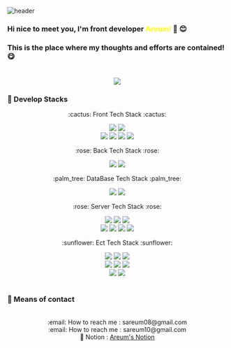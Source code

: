 ![header](https://capsule-render.vercel.app/api?type=waving&color=auto&height=250&section=header&text=Areum%20Github!&fontSize=90)
### Hi nice to meet you, I'm front developer <span style="color:yellow">Areum!</span> 👋 :blush:
### This is the place where my thoughts and efforts are contained! :yum:

#
<div align="center">
<!--
  <img src="https://github-readme-stats.vercel.app/api/top-langs/?username=areum-shin&layout=compact">
-->
  <img src="https://github-readme-stats.vercel.app/api?username=areum-shin&show_icons=true">
</div>

### :seedling: Develop Stacks
<div align="center">
  <p>:cactus: Front Tech Stack :cactus:</p>
	<img src="https://img.shields.io/badge/React-61DAFB?style=flat&logo=react&logoColor=black" />
	<img src="https://img.shields.io/badge/Next.js-000000?style=flat&logo=next.js&logoColor=white" />
	<br />
	<img src="https://img.shields.io/badge/JavaScript-F7DF1E?style=flat&logo=javascript&logoColor=black" />
	<img src="https://img.shields.io/badge/JQuery-0769AD?style=flat&logo=jquery&logoColor=white" />
	<img src="https://img.shields.io/badge/HTML5-E34F26?style=flat&logo=HTML5&logoColor=white" />
	<img src="https://img.shields.io/badge/CSS3-1572B6?style=flat&logo=CSS3&logoColor=white" />
  <br />
  <p>:rose: Back Tech Stack :rose:</p>
	<img src="https://img.shields.io/badge/Laravel-FF2D20?style=flat&logo=laravel&logoColor=white" />
	<img src="https://img.shields.io/badge/Node.js-339933?style=flat&logo=node.js&logoColor=white" />
  <br />
  <p>:palm_tree: DataBase Tech Stack :palm_tree:</p>
	<img src="https://img.shields.io/badge/MySQL-4479A1?style=flat&logo=mysql&logoColor=white" />
	<img src="https://img.shields.io/badge/Lravel ORM-FF2D20?style=flat&logo=laravel&logoColor=white" />
  <br />
  <p>:rose: Server Tech Stack :rose:</p>
  	<img src="https://img.shields.io/badge/Ubuntu-E95420?style=flat&logo=ubuntu&logoColor=white" />
	<img src="https://img.shields.io/badge/Linux-FCC624?style=flat&logo=linux&logoColor=white" />
	<img src="https://img.shields.io/badge/Nginx-009639?style=flat&logo=nginx&logoColor=white" />
	<br />
	<img src="https://img.shields.io/badge/Amazon EC2-FF9900?style=flat&logo=amazon ec2&logoColor=white" />
	<img src="https://img.shields.io/badge/Amazon RDS-527FFF?style=flat&logo=amazon rds&logoColor=white" />
	<img src="https://img.shields.io/badge/Amazon SES-232F3E?style=flat&logo=amazon&logoColor=white" />
	<img src="https://img.shields.io/badge/Amazon S3-569A31?style=flat&logo=amazon s3&logoColor=white" />
  <br />
  <p>:sunflower: Ect Tech Stack :sunflower:</p>
	<img src="https://img.shields.io/badge/Notion-000000?style=flat&logo=notion&logoColor=white" />
	<img src="https://img.shields.io/badge/Jira-0052CC?style=flat&logo=jira&logoColor=white" />
	<img src="https://img.shields.io/badge/Confluence-172B4D?style=flat&logo=confluence&logoColor=white" />
	</br>
	<img src="https://img.shields.io/badge/GitHub-181717?style=flat&logo=github&logoColor=white" />
	<img src="https://img.shields.io/badge/GitLab-FC6D26?style=flat&logo=gitlab&logoColor=white" />
	<img src="https://img.shields.io/badge/SourceTree-0052CC?style=flat&logo=soucetree&logoColor=white" />
	<br />
	<img src="https://img.shields.io/badge/Zeplin-F26207?style=flat&logo=azure pipelines&logoColor=whtie" />
	<img src="https://img.shields.io/badge/Slack-4A154B?style=flat&logo=slack&logoColor=white" />
  <br />
  <br />
</div>

### :seedling: Means of contact
<div align="center">
<br />
:email: How to reach me : sareum08@gmail.com
</br>
:email: How to reach me : sareum10@gmail.com
</br>
📓 Notion : <a href="https://young-overcoat-6c2.notion.site/8a7c62ae04094a0088963051a78928f9">Areum's Notion</a>
</div>
<!--
**areum-shin/areum-shin** is a ✨ _special_ ✨ repository because its `README.md` (this file) appears on your GitHub profile.

Here are some ideas to get you started:

- 🔭 I’m currently working on ...
- 🌱 I’m currently learning ...
- 👯 I’m looking to collaborate on ...
- 🤔 I’m looking for help with ...
- 💬 Ask me about ...
- 📫 How to reach me: ...
- 😄 Pronouns: ...
- ⚡ Fun fact: ...
-->
